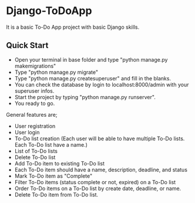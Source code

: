 # Django-ToDoApp
It is a basic To-Do App project with basic Django skills.

## Quick Start
- Open your terminal in base folder and type "python manage.py makemigrations"
- Type "python manage.py migrate"
- Type "python manage.py createsuperuser" and fill in the blanks.
- You can check the database by login to localhost:8000/admin with your superuser infos.
- Start the project by typing "python manage.py runserver".
- You ready to go.

General features are;
- User registration
- User login
- To-Do list creation (Each user will be able to have multiple To-Do lists. Each To-Do list have a name.)
- List of To-Do lists
- Delete To-Do list
- Add To-Do item to existing To-Do list
- Each To-Do item should have a name, description, deadline, and status
- Mark To-Do item as "Complete"
- Filter To-Do items (status complete or not, expired) on a To-Do list
- Order To-Do items on a To-Do list by create date, deadline, or name.
- Delete To-Do item from To-Do list.
